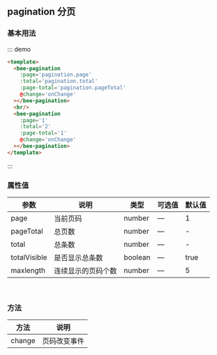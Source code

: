 <script>
export default {
  data () {
    return {
      pagination: {
        page: 1,
        total: 99,
        pageTotal: 10
      }
    }
  },
  methods: {
    onChange (page) {
      this.$set(this.pagination, 'page', page)
    }
  }
}
</script>
## pagination 分页

### 基本用法

::: demo

``` html
<template>
  <bee-pagination 
    :page='pagination.page' 
    :total='pagination.total' 
    :page-total='pagination.pageTotal'
    @change='onChange'
  ></bee-pagination>
  <br/>
  <bee-pagination 
    :page='1' 
    :total='2' 
    :page-total='1'
    @change='onChange'
  ></bee-pagination>
</template>
```
:::

### 属性值

|参数|说明|类型|可选值|默认值|
|---|---|---|---|---|
|page|当前页码|number|—|1|
|pageTotal|总页数|number|—|-|
|total|总条数|number|—|-|
|totalVisible|是否显示总条数|boolean|—|true|
|maxlength|连续显示的页码个数|number|—|5|

<br/>

### 方法

|方法|说明
|---|---|
|change|页码改变事件|